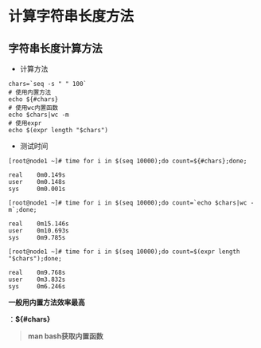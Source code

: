# 计算字符串长度方法



## 字符串长度计算方法

- 计算方法

```shell
chars=`seq -s " " 100`
# 使用内置方法
echo ${#chars}
# 使用wc内置函数
echo $chars|wc -m
# 使用expr
echo $(expr length "$chars")
```



- 测试时间

```shell
[root@node1 ~]# time for i in $(seq 10000);do count=${#chars};done;

real	0m0.149s
user	0m0.148s
sys	    0m0.001s
```



```shell
[root@node1 ~]# time for i in $(seq 10000);do count=`echo $chars|wc -m`;done;

real	0m15.146s
user	0m10.693s
sys	    0m9.785s
```



```shell
[root@node1 ~]# time for i in $(seq 10000);do count=$(expr length "$chars");done;

real	0m9.768s
user	0m3.832s
sys	    0m6.246s
```





**一般用内置方法效率最高**

：**${#chars}**

> **man bash获取内置函数**